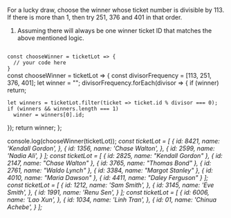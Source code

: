 For a lucky draw, choose the winner whose ticket number is divisible by 113. If there is more than 1, then try 251, 376 and 401 in that order.

1. Assuming there will always be one winner ticket ID that matches the above mentioned logic.

<codeblock language="javascript" type="exercise" testMode="multipleInput">
<code>
const chooseWinner = ticketLot => {
  // your code here
}
</code>

<solution>
const chooseWinner = ticketLot => {
  const divisorFrequency = [113, 251, 376, 401];
  let winner = "";
  divisorFrequency.forEach(divisor => {
    if (winner) return;

    let winners = ticketLot.filter(ticket => ticket.id % divisor === 0);
    if (winners && winners.length === 1)
      winner = winners[0].id;
  });
  return winner;
};
</solution>

<testcases>
<caller>
console.log(chooseWinner(ticketLot));
</caller>
<testcase>
<i>
const ticketLot = [
  {
    id: 8421,
    name: 'Kendall Gordon',
  },
  {
    id: 1356,
    name: 'Chase Walton',
  },
  {
    id: 2599,
    name: 'Nadia Ali',
  }
];
</i>
</testcase>
<testcase>
<i>
const ticketLot = [
  {
    id: 2825,
    name: "Kendall Gordon"
  },
  {
    id: 2147,
    name: "Chase Walton"
  },
  {
    id: 3765,
    name: "Thomas Bond"
  },
  {
    id: 2761,
    name: "Waldo Lynch"
  },
  {
    id: 3384,
    name: "Margot Stanley"
  },
  {
    id: 4010,
    name: "Maria Dawson"
  },
  {
    id: 4411,
    name: "Daley Ferguson"
  }
];
</i>
</testcase>
<testcase>
<i>
const ticketLot = [
  {
    id: 1212,
    name: 'Sam Smith',
  },
  {
    id: 3145,
    name: 'Eve Smith',
  },
  {
    id: 1991,
    name: 'Renu Sen',
  }
];
</i>
</testcase>
<testcase>
<i>
const ticketLot = [
  {
    id: 6006,
    name: 'Lao Xun',
  },
  {
    id: 1034,
    name: 'Linh Tran',
  },
  {
    id: 01,
    name: 'Chinua Achebe',
  }
];
</i>
</testcase>
</testcases>
</codeblock>
